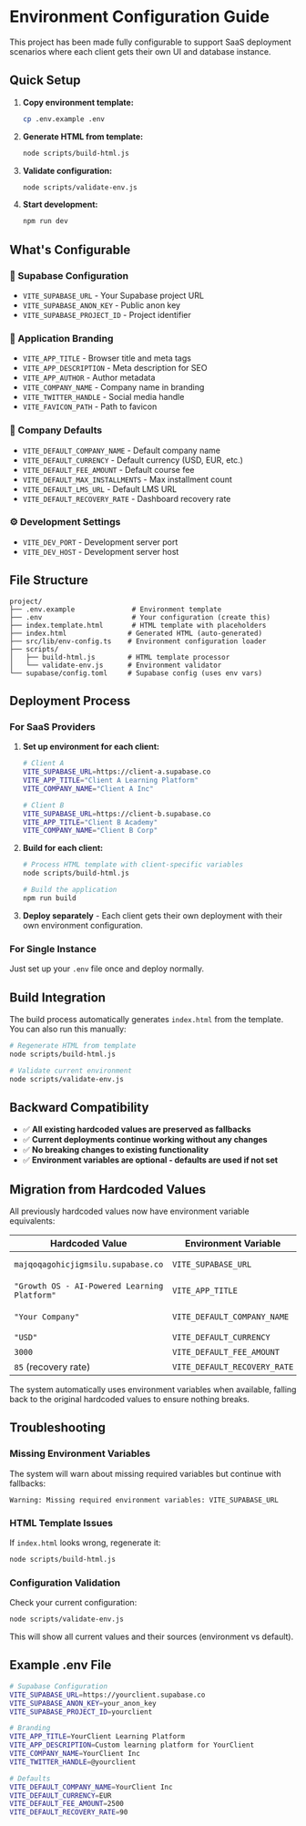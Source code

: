 # Environment Configuration Guide

This project has been made fully configurable to support SaaS deployment scenarios where each client gets their own UI and database instance.

## Quick Setup

1. **Copy environment template:**
   ```bash
   cp .env.example .env
   ```

2. **Generate HTML from template:**
   ```bash
   node scripts/build-html.js
   ```

3. **Validate configuration:**
   ```bash
   node scripts/validate-env.js
   ```

4. **Start development:**
   ```bash
   npm run dev
   ```

## What's Configurable

### 🔑 Supabase Configuration
- `VITE_SUPABASE_URL` - Your Supabase project URL
- `VITE_SUPABASE_ANON_KEY` - Public anon key
- `VITE_SUPABASE_PROJECT_ID` - Project identifier

### 🎨 Application Branding
- `VITE_APP_TITLE` - Browser title and meta tags
- `VITE_APP_DESCRIPTION` - Meta description for SEO
- `VITE_APP_AUTHOR` - Author metadata
- `VITE_COMPANY_NAME` - Company name in branding
- `VITE_TWITTER_HANDLE` - Social media handle
- `VITE_FAVICON_PATH` - Path to favicon

### 🏢 Company Defaults
- `VITE_DEFAULT_COMPANY_NAME` - Default company name
- `VITE_DEFAULT_CURRENCY` - Default currency (USD, EUR, etc.)
- `VITE_DEFAULT_FEE_AMOUNT` - Default course fee
- `VITE_DEFAULT_MAX_INSTALLMENTS` - Max installment count
- `VITE_DEFAULT_LMS_URL` - Default LMS URL
- `VITE_DEFAULT_RECOVERY_RATE` - Dashboard recovery rate

### ⚙️ Development Settings
- `VITE_DEV_PORT` - Development server port
- `VITE_DEV_HOST` - Development server host

## File Structure

```
project/
├── .env.example              # Environment template
├── .env                      # Your configuration (create this)
├── index.template.html       # HTML template with placeholders
├── index.html               # Generated HTML (auto-generated)
├── src/lib/env-config.ts    # Environment configuration loader
├── scripts/
│   ├── build-html.js        # HTML template processor
│   └── validate-env.js      # Environment validator
└── supabase/config.toml     # Supabase config (uses env vars)
```

## Deployment Process

### For SaaS Providers

1. **Set up environment for each client:**
   ```bash
   # Client A
   VITE_SUPABASE_URL=https://client-a.supabase.co
   VITE_APP_TITLE="Client A Learning Platform"
   VITE_COMPANY_NAME="Client A Inc"
   
   # Client B  
   VITE_SUPABASE_URL=https://client-b.supabase.co
   VITE_APP_TITLE="Client B Academy"
   VITE_COMPANY_NAME="Client B Corp"
   ```

2. **Build for each client:**
   ```bash
   # Process HTML template with client-specific variables
   node scripts/build-html.js
   
   # Build the application
   npm run build
   ```

3. **Deploy separately** - Each client gets their own deployment with their own environment configuration.

### For Single Instance

Just set up your `.env` file once and deploy normally.

## Build Integration

The build process automatically generates `index.html` from the template. You can also run this manually:

```bash
# Regenerate HTML from template
node scripts/build-html.js

# Validate current environment
node scripts/validate-env.js
```

## Backward Compatibility

- ✅ **All existing hardcoded values are preserved as fallbacks**
- ✅ **Current deployments continue working without any changes**
- ✅ **No breaking changes to existing functionality**
- ✅ **Environment variables are optional - defaults are used if not set**

## Migration from Hardcoded Values

All previously hardcoded values now have environment variable equivalents:

| Hardcoded Value | Environment Variable | Fallback |
|----------------|---------------------|----------|
| `majqoqagohicjigmsilu.supabase.co` | `VITE_SUPABASE_URL` | Original URL |
| `"Growth OS - AI-Powered Learning Platform"` | `VITE_APP_TITLE` | Original title |
| `"Your Company"` | `VITE_DEFAULT_COMPANY_NAME` | "Your Company" |
| `"USD"` | `VITE_DEFAULT_CURRENCY` | "USD" |
| `3000` | `VITE_DEFAULT_FEE_AMOUNT` | 3000 |
| `85` (recovery rate) | `VITE_DEFAULT_RECOVERY_RATE` | 85 |

The system automatically uses environment variables when available, falling back to the original hardcoded values to ensure nothing breaks.

## Troubleshooting

### Missing Environment Variables
The system will warn about missing required variables but continue with fallbacks:
```
Warning: Missing required environment variables: VITE_SUPABASE_URL
```

### HTML Template Issues
If `index.html` looks wrong, regenerate it:
```bash
node scripts/build-html.js
```

### Configuration Validation
Check your current configuration:
```bash
node scripts/validate-env.js
```

This will show all current values and their sources (environment vs default).

## Example .env File

```bash
# Supabase Configuration
VITE_SUPABASE_URL=https://yourclient.supabase.co
VITE_SUPABASE_ANON_KEY=your_anon_key
VITE_SUPABASE_PROJECT_ID=yourclient

# Branding
VITE_APP_TITLE=YourClient Learning Platform
VITE_APP_DESCRIPTION=Custom learning platform for YourClient
VITE_COMPANY_NAME=YourClient Inc
VITE_TWITTER_HANDLE=@yourclient

# Defaults
VITE_DEFAULT_COMPANY_NAME=YourClient Inc
VITE_DEFAULT_CURRENCY=EUR
VITE_DEFAULT_FEE_AMOUNT=2500
VITE_DEFAULT_RECOVERY_RATE=90
```